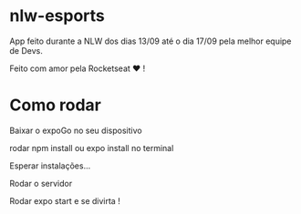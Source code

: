 # nlw-esports

App feito durante a NLW dos dias 13/09 até o dia 17/09 pela melhor equipe de Devs.

Feito com amor pela Rocketseat ❤️ !



# Como rodar

Baixar o expoGo no seu dispositivo

rodar npm install ou expo install no terminal

Esperar instalações...

Rodar o servidor

Rodar expo start e se divirta !
